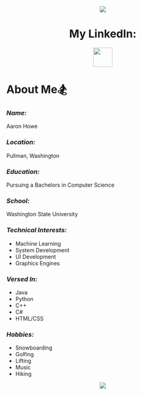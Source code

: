 <p align="center">
  <img src="https://capsule-render.vercel.app/api?&text=Welcome!&animation=fadeIn&type=waving&&color=gradient&height=100"/>
</p>

<h1 align="center">
  My LinkedIn:
</h1>

<p align="center">
<a href="https://www.linkedin.com/in/aaron-howe-b25609173/">
  <img height="50" src="https://img.icons8.com/?size=100&id=xuvGCOXi8Wyg&format=png&color=000000"/>
</a>
</p>

<h1>About Me🏂</h1>

### ***Name:***
Aaron Howe
### ***Location:*** 
Pullman, Washington
### ***Education:*** 
Pursuing a Bachelors in Computer Science
### ***School:***
Washington State University
### ***Technical Interests:***
- Machine Learning
- System Development
- UI Development
- Graphics Engines
### ***Versed In:***
- Java
- Python
- C++
- C#
- HTML/CSS
### ***Hobbies:*** 
- Snowboarding
- Golfing
- Lifting
- Music
- Hiking

<p align="center">
  <img src="https://capsule-render.vercel.app/api?type=waving&color=gradient&height=100&section=footer"/>
</p>
